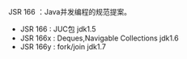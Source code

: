 JSR 166 ：Java并发编程的规范提案。

- JSR 166 : JUC包 jdk1.5 
- JSR 166x : Deques,Navigable Collections  jdk1.6
- JSR 166y : fork/join jdk1.7

